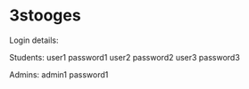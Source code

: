 # 3stooges

Login details:

Students:
user1		password1
user2		password2
user3		password3

Admins:
admin1	password1
